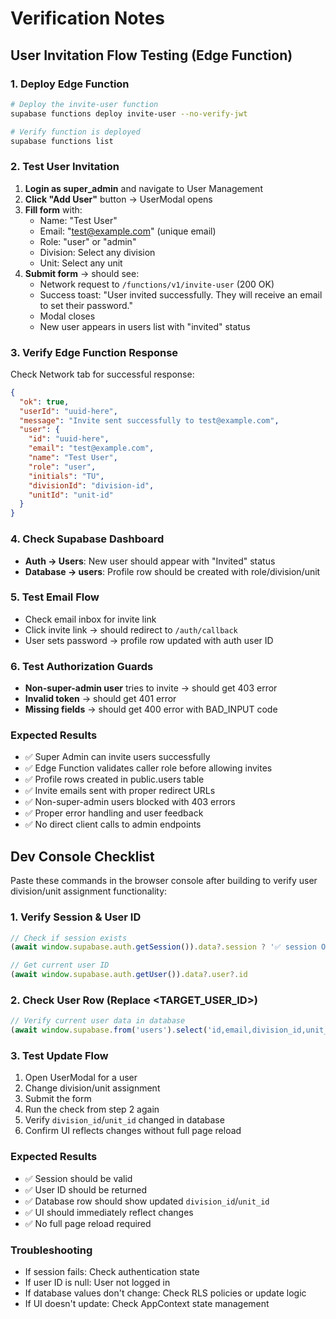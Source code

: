 # Verification Notes

## User Invitation Flow Testing (Edge Function)

### 1. Deploy Edge Function
```bash
# Deploy the invite-user function
supabase functions deploy invite-user --no-verify-jwt

# Verify function is deployed
supabase functions list
```

### 2. Test User Invitation
1. **Login as super_admin** and navigate to User Management
2. **Click "Add User"** button → UserModal opens
3. **Fill form** with:
   - Name: "Test User"
   - Email: "test@example.com" (unique email)
   - Role: "user" or "admin"
   - Division: Select any division
   - Unit: Select any unit
4. **Submit form** → should see:
   - Network request to `/functions/v1/invite-user` (200 OK)
   - Success toast: "User invited successfully. They will receive an email to set their password."
   - Modal closes
   - New user appears in users list with "invited" status

### 3. Verify Edge Function Response
Check Network tab for successful response:
```json
{
  "ok": true,
  "userId": "uuid-here",
  "message": "Invite sent successfully to test@example.com",
  "user": {
    "id": "uuid-here",
    "email": "test@example.com",
    "name": "Test User",
    "role": "user",
    "initials": "TU",
    "divisionId": "division-id",
    "unitId": "unit-id"
  }
}
```

### 4. Check Supabase Dashboard
- **Auth → Users**: New user should appear with "Invited" status
- **Database → users**: Profile row should be created with role/division/unit

### 5. Test Email Flow
- Check email inbox for invite link
- Click invite link → should redirect to `/auth/callback`
- User sets password → profile row updated with auth user ID

### 6. Test Authorization Guards
- **Non-super-admin user** tries to invite → should get 403 error
- **Invalid token** → should get 401 error
- **Missing fields** → should get 400 error with BAD_INPUT code

### Expected Results
- ✅ Super Admin can invite users successfully
- ✅ Edge Function validates caller role before allowing invites
- ✅ Profile rows created in public.users table
- ✅ Invite emails sent with proper redirect URLs
- ✅ Non-super-admin users blocked with 403 errors
- ✅ Proper error handling and user feedback
- ✅ No direct client calls to admin endpoints

## Dev Console Checklist

Paste these commands in the browser console after building to verify user division/unit assignment functionality:

### 1. Verify Session & User ID
```javascript
// Check if session exists
(await window.supabase.auth.getSession()).data?.session ? '✅ session OK' : '❌ no session'

// Get current user ID
(await window.supabase.auth.getUser()).data?.user?.id
```

### 2. Check User Row (Replace <TARGET_USER_ID>)
```javascript
// Verify current user data in database
(await window.supabase.from('users').select('id,email,division_id,unit_id').eq('id','<TARGET_USER_ID>').single()).data
```

### 3. Test Update Flow
1. Open UserModal for a user
2. Change division/unit assignment
3. Submit the form
4. Run the check from step 2 again
5. Verify `division_id`/`unit_id` changed in database
6. Confirm UI reflects changes without full page reload

### Expected Results
- ✅ Session should be valid
- ✅ User ID should be returned
- ✅ Database row should show updated `division_id`/`unit_id`
- ✅ UI should immediately reflect changes
- ✅ No full page reload required

### Troubleshooting
- If session fails: Check authentication state
- If user ID is null: User not logged in
- If database values don't change: Check RLS policies or update logic
- If UI doesn't update: Check AppContext state management
